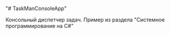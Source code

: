 "# TaskManConsoleApp" 

Консольный диспетчер задач. Пример из раздела "Системное программирование на C#"
